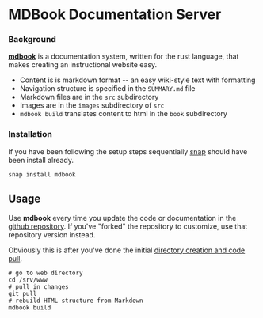 # MDBook Documentation Server

### Background

[**mdbook**](https://rust-lang.github.io/mdBook/) is a documentation system, written for the rust language, that makes creating an instructional website easy. 

* Content is is markdown format -- an easy wiki-style text with formatting
* Navigation structure is specified in the `SUMMARY.md` file
* Markdown files are in the `src` subdirectory
* Images are in the `images` subdirectory of `src`
* `mdbook build` translates content to html in the `book` subdirectory

### Installation

If you have been following the setup steps sequentially [snap](snap.html) should have been install already.

```
snap install mdbook
```

## Usage

Use **mdbook** every time you update the code or documentation in the [github repository](https://github.com/alfille/eMission). If you've "forked" the repository to customize, use that repository version instead.

Obviously this is after you've done the initial [directory creation and code pull](emission_code.html).

```
# go to web directory
cd /srv/www
# pull in changes
git pull
# rebuild HTML structure from Markdown
mdbook build
```